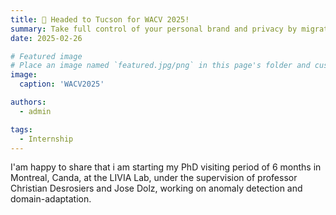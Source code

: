 ```yaml
---
title: 🌵 Headed to Tucson for WACV 2025!
summary: Take full control of your personal brand and privacy by migrating away from the big tech platforms!
date: 2025-02-26

# Featured image
# Place an image named `featured.jpg/png` in this page's folder and customize its options here.
image:
  caption: 'WACV2025'

authors:
  - admin

tags:
  - Internship
---
```


I'am happy to share that i am starting my PhD visiting period of 6 months in Montreal, Canda, at the LIVIA Lab, under the supervision of professor Christian Desrosiers and Jose Dolz, working on anomaly detection and domain-adaptation.
